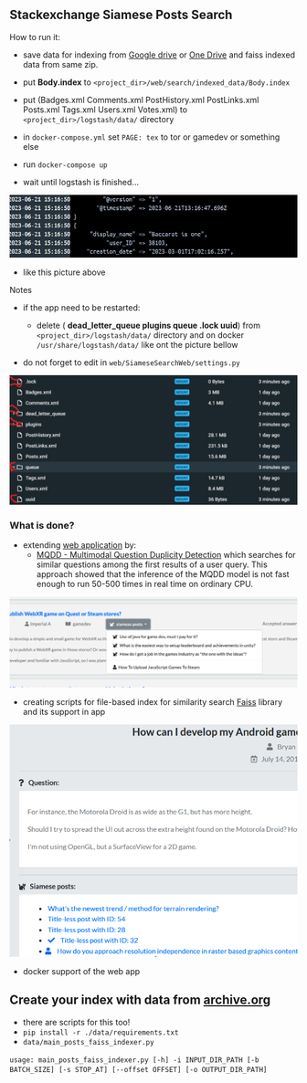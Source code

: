 ## Stackexchange Siamese Posts Search


How to run it:

- save data for indexing from [Google drive](https://drive.google.com/drive/folders/19_TiBVPyBIsaVLH1p_Pv6271HpJvGUI7) or [One Drive](https://onedrive.live.com/?authkey=%21AHBhGMYxGeNPeK0&id=8D9B8AAC1B2B5597%2185158&cid=8D9B8AAC1B2B5597)
and faiss indexed data from same zip. 
- put **Body.index** to `<project_dir>/web/search/indexed_data/Body.index`
- put (Badges.xml
Comments.xml
PostHistory.xml
PostLinks.xml
Posts.xml
Tags.xml
Users.xml
Votes.xml) to `<project_dir>/logstash/data/` directory

- in `docker-compose.yml` set `PAGE: tex` to tor or gamedev or something else 

- run  `docker-compose up`  

- wait until logstash is finished... 

![alt_text](imgs/example.jpg)

- like this picture above

Notes 

- if the app need to be restarted: 
  - delete ( **dead_letter_queue plugins queue .lock uuid**) from `<project_dir>/logstash/data/` directory and on docker `/usr/share/logstash/data/` like ont the picture bellow

- do not forget to edit in `web/SiameseSearchWeb/settings.py`

![alt_text](imgs/delete.jpg)


### What is done?

- extending [web application](https://github.com/janpasek97/stackoverflow-siamese-network) by:
    - [MQDD - Multimodal Question Duplicity Detection](https://arxiv.org/abs/2203.14093) which searches for similar questions among the first results of a user query. This approach showed that the inference of the MQDD model is not fast enough to run 50-500 times in real time on ordinary CPU.

![alt_text](imgs/Screenshot2.png)


 - creating scripts for file-based index for similarity search [Faiss](https://github.com/facebookresearch/faiss) library and its support in app

![alt_text](imgs/Screenshot.png)


- docker support of the web app


## Create your index with data from [archive.org](https://archive.org/download/stackexchange)

- there are scripts for this too!
- `pip install -r ./data/requirements.txt`
- `data/main_posts_faiss_indexer.py`

`usage: main_posts_faiss_indexer.py [-h] -i INPUT_DIR_PATH [-b BATCH_SIZE] [-s STOP_AT] [--offset OFFSET] [-o OUTPUT_DIR_PATH]`
                                   
                                   



